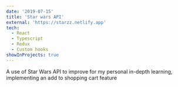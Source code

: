 ```yaml
---
date: '2019-07-15'
title: 'Star wars API'
external: 'https://starzz.netlify.app'
tech:
  - React
  - Typescript
  - Redux
  - Custom hooks
showInProjects: true
---
```


A use of Star Wars API to improve for my personal in-depth learning, implementing an add to shopping cart feature 